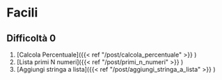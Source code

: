 # Facili

## Difficoltà 0
1. [Calcola Percentuale]({{< ref "/post/calcola_percentuale" >}} )
2. [Lista primi N numeri]({{< ref "/post/primi_n_numeri" >}} )
3. [Aggiungi stringa a lista]({{< ref "/post/aggiungi_stringa_a_lista" >}} )